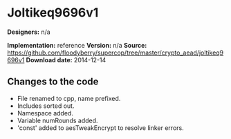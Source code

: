 # Joltikeq9696v1

**Designers:** n/a

**Implementation:** reference
**Version:** n/a
**Source:** https://github.com/floodyberry/supercop/tree/master/crypto_aead/joltikeq9696v1
**Download date:** 2014-12-14

## Changes to the code

* File renamed to cpp, name prefixed.
* Includes sorted out.
* Namespace added.
* Variable numRounds added.
* 'const' added to aesTweakEncrypt to resolve linker errors.